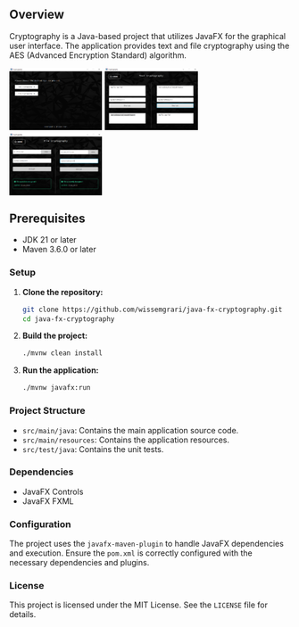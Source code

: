 ## Overview

Cryptography is a Java-based project that utilizes JavaFX for the graphical user interface. The application provides
text and file cryptography using the AES (Advanced Encryption Standard) algorithm.

<div style="display: flex; gap: 5px; flex-wrap: wrap;">
  <img src="screenshots/main.png" alt="Screenshot 1" style="width: 33%;">
  <img src="screenshots/text.png" alt="Screenshot 2" style="width: 33%;">
  <img src="screenshots/file.png" alt="Screenshot 3" style="width: 33%;">
</div>

## Prerequisites

- JDK 21 or later
- Maven 3.6.0 or later

### Setup

1. **Clone the repository:**
   ```sh
   git clone https://github.com/wissemgrari/java-fx-cryptography.git
   cd java-fx-cryptography
   ```
2. **Build the project:**
   ```sh
   ./mvnw clean install
   ```
3. **Run the application:**
   ```sh
   ./mvnw javafx:run
   ```

### Project Structure

* ```src/main/java```: Contains the main application source code.
* ```src/main/resources```: Contains the application resources.
* ```src/test/java```: Contains the unit tests.

### Dependencies

* JavaFX Controls
* JavaFX FXML

### Configuration

The project uses the `javafx-maven-plugin` to handle JavaFX dependencies and execution. Ensure the `pom.xml` is
correctly configured with the necessary dependencies and plugins.

### License

This project is licensed under the MIT License. See the `LICENSE` file for details.
